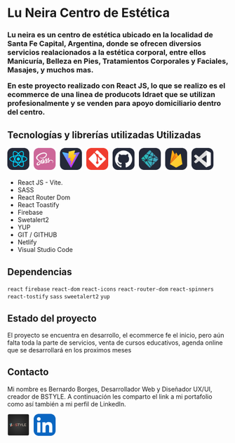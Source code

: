 # Lu Neira Centro de Estética

<h3>
Lu neira es un centro de estética ubicado en la localidad de Santa Fe Capital, Argentina, donde se ofrecen diversios servicios realacionados a la estética corporal, entre ellos Manicuría, Belleza en Pies, Tratamientos Corporales y Faciales, Masajes, y muchos mas.

En este proyecto realizado con React JS, lo que se realizo es el ecommerce de una linea de producots Idraet que se utilizan profesionalmente y se venden para apoyo domiciliario dentro del centro.
</h3>


## Tecnologías y librerías utilizadas Utilizadas

<div style="display:flex; gap: 10px; margin-bottom: 20px"> 

  <img src="https://raw.githubusercontent.com/tandpfun/skill-icons/65dea6c4eaca7da319e552c09f4cf5a9a8dab2c8/icons/React-Dark.svg" style = "width: 50px">

  <img src="https://raw.githubusercontent.com/tandpfun/skill-icons/65dea6c4eaca7da319e552c09f4cf5a9a8dab2c8/icons/Sass.svg" style = "width: 50px">

  <img src="https://raw.githubusercontent.com/tandpfun/skill-icons/65dea6c4eaca7da319e552c09f4cf5a9a8dab2c8/icons/Vite-Dark.svg" style = "width: 50px">  

<img src="https://raw.githubusercontent.com/tandpfun/skill-icons/65dea6c4eaca7da319e552c09f4cf5a9a8dab2c8/icons/Git.svg" style = "width: 50px">

<img src="https://raw.githubusercontent.com/tandpfun/skill-icons/65dea6c4eaca7da319e552c09f4cf5a9a8dab2c8/icons/Github-Dark.svg" style = "width: 50px">

<img src="https://raw.githubusercontent.com/tandpfun/skill-icons/65dea6c4eaca7da319e552c09f4cf5a9a8dab2c8/icons/Netlify-Dark.svg" style = "width: 50px">

<img src="https://raw.githubusercontent.com/tandpfun/skill-icons/65dea6c4eaca7da319e552c09f4cf5a9a8dab2c8/icons/Firebase-Dark.svg" style = "width: 50px">

<img src="https://raw.githubusercontent.com/tandpfun/skill-icons/65dea6c4eaca7da319e552c09f4cf5a9a8dab2c8/icons/VSCode-Dark.svg" style = "width: 50px">


</div>

- React JS - Vite.
- SASS
- React Router Dom
- React Toastify
- Firebase
- Swetalert2
- YUP
- GIT / GITHUB
- Netlify
- Visual Studio Code

## Dependencias

`react` `firebase` `react-dom` `react-icons` `react-router-dom` `react-spinners` `react-tostify` `sass` `sweetalert2` `yup`

## Estado del proyecto

<p>
El proyecto se encuentra en desarrollo, el ecommerce fe el inicio, pero aún falta toda la parte de servicios, venta de cursos educativos, agenda online que se desarrollará en los proximos meses
</p>

## Contacto

<p>
Mi nombre es Bernardo Borges, Desarrollador Web y Diseñador UX/UI, creador de BSTYLE.
A continuación les comparto el link a mi portafolio como así también a mi perfil de LinkedIn.
</p>

<div style="display:flex; gap: 10px;"> 

  <div> 
    <a href="https://borgesbernardo.github.io/portafolio/"> <img src="public/img/logobs.png" style = "width: 50px"></a>
  </div>
  <div> 
    <a href="https://borgesbernardo.github.io/portafolio/"> <img src="https://raw.githubusercontent.com/tandpfun/skill-icons/65dea6c4eaca7da319e552c09f4cf5a9a8dab2c8/icons/LinkedIn.svg" style = "width: 50px">  </a>
  </div>


</div>


